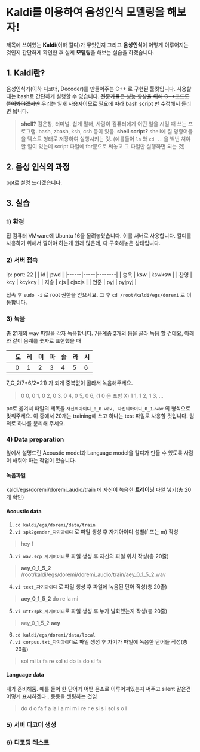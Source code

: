 # Kaldi를 이용하여 음성인식 모델링을 해보자!

제목에 쓰여있는 **Kaldi**(이하 칼디)가 무엇인지 그리고 **음성인식**이 어떻게 이루어지는 것인지 간단하게 확인한 후 실제 **모델링**을 해보는 실습을 하겠습니다.

## 1. Kaldi란?
음성인식기(이하 디코더, Decoder)를 만들어주는 C++ 로 구현된 툴킷입니다. 사용할 때는 bash로 간단하게 실행할 수 있습니다.
~~전문가들은 성능 향상을 위해 C++코드도 뜯어봐야겠지만~~ 우리는 일개 사용자이므로 필요에 따라 bash script 만 수정해서 돌리면 됩니다.
> **shell?** 검은창, 터미널. 쉽게 말해, 사람이 컴퓨터에게 어떤 일을 시킬 때 쓰는 프로그램. bash, zbash, ksh, csh 등이 있음.
> **shell script?** shell에 칠 명령어들을 텍스트 형태로 저장하여 실행시키는 것.  (예를들어 `ls` 와 `cd ..` 을 백번 쳐야 할 일이 있는데 script 파일에 for문으로 써놓고 그 파일만 실행하면 되는 것)

## 2. 음성 인식의 과정
ppt로 설명 드리겠습니다.

## 3. 실습
### 1) 환경
집 컴퓨터 VMware에 Ubuntu 16을 올려놓았습니다. 이를 서버로 사용합니다. 칼디를 사용하기 위해서 깔아야 하는게 원래 많은데, 다 구축해놓은 상태입니다.

### 2) 서버 접속
ip: 
port: 22
|      | id  | pwd    |
|------|-----|--------|
| 승욱 | ksw | kswksw |
| 찬영 | kcy | kcykcy |
| 지송 | cjs | cjscjs |
| 연준 | pyj | pyjpyj |

접속 후 `sudo -i` 로 root 권한을 얻으세요.
그 후 `cd /root/kaldi/egs/doremi` 로 이동합니다.

### 3) 녹음
총 21개의 wav 파일을 각자 녹음합니다.
7음계중 2개의 음을 골라 녹음 할 건데요, 아래와 같이 음계를 숫자로 표현했을 때

|   | 도 | 레 | 미 | 파 | 솔 | 라 | 시 |
|---|----|----|----|----|----|----|----|
|  | 0  | 1  | 2  | 3  | 4  | 5  | 6  |

 7_C_2(7*6/2=21) 가 되게 중복없이 골라서 녹음해주세요.
> 0 0, 0 1, 0 2, 0 3, 0 4, 0 5, 0 6, (1 0 은 포함 X) 1 1, 1 2, 1 3, ...

pc로 옮겨서 파일의 제목을 `자신의아이디_0_0.wav, 자신의아이디_0_1.wav` 의 형식으로 맞춰주세요. 
이 중에서 20개는 training에 쓰고 하나는 test 파일로 사용할 것입니다. 임의로 하나를 분리해 주세요.

### 4) Data preparation
앞에서 설명드린 Acoustic model과 Language model을 칼디가 만들 수 있도록 사람이 해줘야 하는 작업이 있습니다.

#### 녹음파일
kaldi/egs/doremi/doremi_audio/train 에 자신이 녹음한 **트레이닝** 파일 넣기(총 20개 확인)

#### Acoustic data
1. `cd kaldi/egs/doremi/data/train`
2. `vi spk2gender_자기아이디` 로 파일 생성 후 자기아이디 성별(f 또는 m) 작성
> hey f
3. `vi wav.scp_자기아이디`로 파일 생성 후 자신의 파일 위치 작성(총 20줄)
> **aey_0_1_5_2** /root/kaldi/egs/doremi/doremi_audio/train/aey_0_1_5_2.wav
4. `vi text_자기아이디` 로 파일 생성 후 파일에 녹음된 단어 작성(총 20줄)
>  **aey_0_1_5_2** do re la mi
5. `vi utt2spk_자기아이디`로 파일 생성 후 누가 발화했는지 작성(총 20줄)
> aey_0_1_5_2 **aey**
6. `cd kaldi/egs/doremi/data/local`
7. `vi corpus.txt_자기아이디`로 파일 생성 후 자기가 파일에 녹음한 단어들 작성(총 20줄)
> sol mi la fa
> re sol si do
> la do si fa

#### Language data
내가 준비해둠. 예를 들어 한 단어가 어떤 음소로 이루어져있는지 써주고 silent 같은건 어떻게 표시하겠다.. 등등을 셋팅하는 것임
> do d o
> fa f a
> la l a
> mi m i
> re r e
> si s i
> sol s o l

### 5) 서버 디코더 생성
### 6) 디코딩 테스트